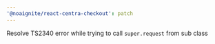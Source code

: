 ```yaml
---
'@noaignite/react-centra-checkout': patch
---
```


Resolve TS2340 error while trying to call `super.request` from sub class
